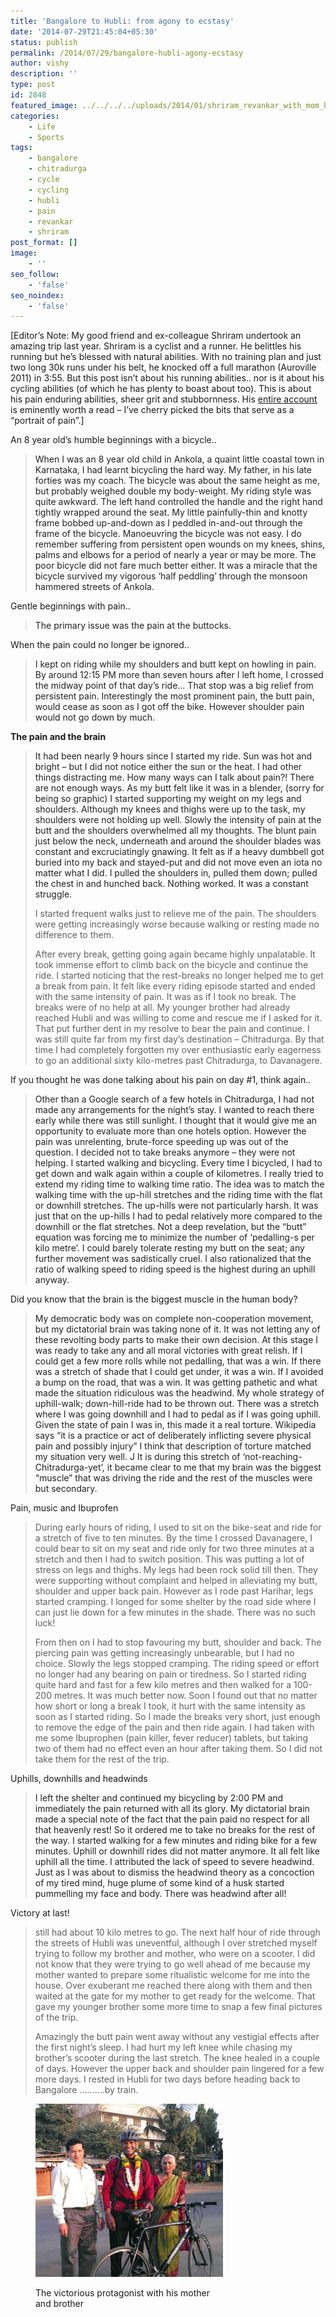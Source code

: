 ```yaml
---
title: 'Bangalore to Hubli: from agony to ecstasy'
date: '2014-07-29T21:45:04+05:30'
status: publish
permalink: /2014/07/29/bangalore-hubli-agony-ecstasy
author: vishy
description: ''
type: post
id: 2848
featured_image: ../../../../uploads/2014/01/shriram_revankar_with_mom_hubli.jpg
categories: 
    - Life
    - Sports
tags:
    - bangalore
    - chitradurga
    - cycle
    - cycling
    - hubli
    - pain
    - revankar
    - shriram
post_format: []
image:
    - ''
seo_follow:
    - 'false'
seo_noindex:
    - 'false'
---
```


\[Editor’s Note: My good friend and ex-colleague Shriram undertook an amazing trip last year. Shriram is a cyclist and a runner. He belittles his running but he’s blessed with natural abilities. With no training plan and just two long 30k runs under his belt, he knocked off a full marathon (Auroville 2011) in 3:55. But this post isn’t about his running abilities.. nor is it about his cycling abilities (of which he has plenty to boast about too). This is about his pain enduring abilities, sheer grit and stubbornness. His [entire account](http://go-payaniga.blogspot.in/2013/09/highway-stories-bicycling-from.html) is eminently worth a read – I’ve cherry picked the bits that serve as a “portrait of pain”.\]

An 8 year old’s humble beginnings with a bicycle..

> <span style="color: #222222;">When I was an 8 year old child in Ankola, a quaint little coastal town in Karnataka, I had learnt bicycling the hard way. My father, in his late forties was my coach. The bicycle was about the same height as me, but probably weighed double my body-weight. My riding style was quite awkward. The left hand controlled the handle and the right hand tightly wrapped around the seat. My little painfully-thin and knotty frame bobbed up-and-down as I peddled in-and-out through the frame of the bicycle. Manoeuvring the bicycle was not easy. I do remember suffering from persistent open wounds on my knees, shins, palms and elbows for a period of nearly a year or may be more. The poor bicycle did not fare much better either. It was a miracle that the bicycle survived my vigorous ‘half peddling’ through the monsoon hammered streets of Ankola.</span>

Gentle beginnings with pain..

> <span style="color: #222222;">The primary issue was the pain at the buttocks. </span>

When the pain could no longer be ignored..

> <span style="color: #222222;">I kept on riding while my shoulders and butt kept on howling in pain. By around 12:15 PM more than seven hours after I left home, I crossed the midway point of that day’s ride… That stop was a big relief from persistent pain. Interestingly the most prominent pain, the butt pain, would cease as soon as I got off the bike. However shoulder pain would not go down by much.</span>

**The pain and the brain**

> <span style="color: #222222;">It had been nearly 9 hours since I started my ride. Sun was hot and bright – but I did not notice either the sun or the heat. I had other things distracting me. How many ways can I talk about pain?! There are not enough ways. As my butt felt like it was in a blender, (sorry for being so graphic) I started supporting my weight on my legs and shoulders. Although my knees and thighs were up to the task, my shoulders were not holding up well. Slowly the intensity of pain at the butt and the shoulders overwhelmed all my thoughts. The blunt pain just below the neck, underneath and around the shoulder blades was constant and excruciatingly gnawing. It felt as if a heavy dumbbell got buried into my back and stayed-put and did not move even an iota no matter what I did. I pulled the shoulders in, pulled them down; pulled the chest in and hunched back. Nothing worked. It was a constant struggle.</span>
> 
> I started frequent walks just to relieve me of the pain. The shoulders were getting increasingly worse because walking or resting made no difference to them.
> 
> After every break, getting going again became highly unpalatable. It took immense effort to climb back on the bicycle and continue the ride. I started noticing that the rest-breaks no longer helped me to get a break from pain. It felt like every riding episode started and ended with the same intensity of pain. It was as if I took no break. The breaks were of no help at all. My younger brother had already reached Hubli and was willing to come and rescue me if I asked for it. That put further dent in my resolve to bear the pain and continue. I was still quite far from my first day’s destination – Chitradurga. By that time I had completely forgotten my over enthusiastic early eagerness to go an additional sixty kilo-metres past Chitradurga, to Davanagere.

If you thought he was done talking about his pain on day #1, think again..

> <span style="color: #222222;">Other than a Google search of a few hotels in Chitradurga, I had not made any arrangements for the night’s stay. I wanted to reach there early while there was still sunlight. I thought that it would give me an opportunity to evaluate more than one hotels option. However the pain was unrelenting, brute-force speeding up was out of the question. I decided not to take breaks anymore – they were not helping. I started walking and bicycling. Every time I bicycled, I had to get down and walk again within a couple of kilometres. I really tried to extend my riding time to walking time ratio. The idea was to match the walking time with the up-hill stretches and the riding time with the flat or downhill stretches. The up-hills were not particularly harsh. It was just that on the up-hills I had to pedal relatively more compared to the downhill or the flat stretches. Not a deep revelation, but the “butt” equation was forcing me to minimize the number of ‘pedalling-s per kilo metre’. I could barely tolerate resting my butt on the seat; any further movement was sadistically cruel. I also rationalized that the ratio of walking speed to riding speed is the highest during an uphill anyway.</span>

Did you know that the brain is the biggest muscle in the human body?

> <span style="color: #222222;">My democratic body was on complete non-cooperation movement, but my dictatorial brain was taking none of it. It was not letting any of these revolting body parts to make their own decision. At this stage I was ready to take any and all moral victories with great relish. If I could get a few more rolls while not pedalling, that was a win. If there was a stretch of shade that I could get under, it was a win. If I avoided a bump on the road, that was a win. It was getting pathetic and what made the situation ridiculous was the headwind. My whole strategy of uphill-walk; down-hill-ride had to be thrown out. There was a stretch where I was going downhill and I had to pedal as if I was going uphill. Given the state of pain I was in, this made it a real torture. Wikipedia says “it is a practice or act of deliberately inflicting severe physical pain and possibly injury” I think that description of torture matched my situation very well. </span><span style="color: #222222;">J</span><span style="color: #222222;"> It is during this stretch of ‘not-reaching-Chitradurga-yet’, it became clear to me that my brain was the biggest “muscle” that was driving the ride and the rest of the muscles were but secondary.</span>

Pain, music and Ibuprofen

> During early hours of riding, I used to sit on the bike-seat and ride for a stretch of five to ten minutes. By the time I crossed Davanagere, I could bear to sit on my seat and ride only for two three minutes at a stretch and then I had to switch position. This was putting a lot of stress on legs and thighs. My legs had been rock solid till then. They were supporting without complaint and helped in alleviating my butt, shoulder and upper back pain. However as I rode past Harihar, legs started cramping. I longed for some shelter by the road side where I can just lie down for a few minutes in the shade. There was no such luck!
> 
> From then on I had to stop favouring my butt, shoulder and back. The piercing pain was getting increasingly unbearable, but I had no choice. Slowly the legs stopped cramping. The riding speed or effort no longer had any bearing on pain or tiredness. So I started riding quite hard and fast for a few kilo metres and then walked for a 100-200 metres. It was much better now. Soon I found out that no matter how short or long a break I took, it hurt with the same intensity as soon as I started riding. So I made the breaks very short, just enough to remove the edge of the pain and then ride again. I had taken with me some Ibuprophen (pain killer, fever reducer) tablets, but taking two of them had no effect even an hour after taking them. So I did not take them for the rest of the trip.

Uphills, downhills and headwinds

> <span style="color: #222222;">I left the shelter and continued my bicycling by 2:00 PM and immediately the pain returned with all its glory. My dictatorial brain made a special note of the fact that the pain paid no respect for all that heavenly rest! So it ordered me to take no breaks for the rest of the way. I started walking for a few minutes and riding bike for a few minutes. Uphill or downhill rides did not matter anymore. It all felt like uphill all the time. I attributed the lack of speed to severe headwind. Just as I was about to dismiss the headwind theory as a concoction of my tired mind, huge plume of some kind of a husk started pummelling my face and body. There was headwind after all! </span>

Victory at last!

> still had about 10 kilo metres to go. The next half hour of ride through the streets of Hubli was uneventful, although I over stretched myself trying to follow my brother and mother, who were on a scooter. I did not know that they were trying to go well ahead of me because my mother wanted to prepare some ritualistic welcome for me into the house. Over exuberant me reached there along with them and then waited at the gate for my mother to get ready for the welcome. That gave my younger brother some more time to snap a few final pictures of the trip.
> 
> Amazingly the butt pain went away without any vestigial effects after the first night’s sleep. I had hurt my left knee while chasing my brother’s scooter during the last stretch. The knee healed in a couple of days. However the upper back and shoulder pain lingered for a few more days. I rested in Hubli for two days before heading back to Bangalore ……….by train.

<figure aria-describedby="caption-attachment-2953" class="wp-caption aligncenter" id="attachment_2953" style="width: 300px">

[![The victorious protagonist with his mother and brother](../../../../uploads/2014/07/shriram_r_victory_pic.jpg)](http://www.ulaar.com/wp-content/uploads/2014/07/shriram_r_victory_pic.jpg)<figcaption class="wp-caption-text" id="caption-attachment-2953">The victorious protagonist with his mother and brother</figcaption></figure>

